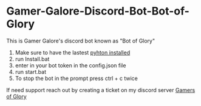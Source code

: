 # Gamer-Galore-Discord-Bot-Bot-of-Glory
This is Gamer Galore's discord bot known as "Bot of Glory" 
1. Make sure to have the lastest [pyhton installed](https://www.python.org/downloads/)
2. run Install.bat
3. enter in your bot token in the config.json file
4. run start.bat
5. To stop the bot in the prompt press ctrl + c twice

If need support reach out by creating a ticket on my discord server [Gamers of Glory](https://discord.gg/r6DhXRJpmm)
